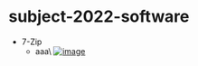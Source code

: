 # subject-2022-software

- 7-Zip
  - aaa\ [![image](https://user-images.githubusercontent.com/1501327/157354191-7317e851-5223-442d-93f5-4207d36b4ef4.png)](https://sevenzip.osdn.jp/)
